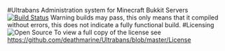 #Ultrabans
Administration system for Minecraft Bukkit Servers
[![Build Status](http://ci.modcrafting.com/job/Ultrabans/badge/icon)](http://ci.modcrafting.com/job/Ultrabans/)
Warning builds may pass, this only means that it compiled without errors, this does not indicate a fully functional build.
#Licensing
![Open Source](http://www.gnu.org/graphics/gplv3-127x51.png)
To view a full copy of the license see https://github.com/deathmarine/Ultrabans/blob/master/License
